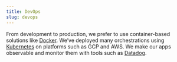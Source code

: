 ```yaml
---
title: DevOps
slug: devops
---
```

From development to production, we prefer to use container-based solutions like [Docker](https://www.docker.com/). We’ve deployed many orchestrations using [Kubernetes](https://kubernetes.io/) on platforms such as GCP and AWS. We make our apps observable and monitor them with tools such as [Datadog](https://www.datadoghq.com/).
